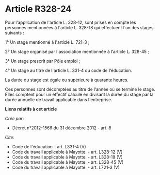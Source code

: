 # Article R328-24

Pour l'application de l'article L. 328-12, sont prises en compte les personnes mentionnées à l'article L. 328-18 qui
effectuent l'un des stages suivants : 

1° Un stage mentionné à l'article L. 721-3 ; 

2° Un stage organisé par l'association mentionnée à l'article L. 328-45 ; 

3° Un stage prescrit par Pôle emploi ; 

4° Un stage au titre de l'article L. 331-4 du code de l'éducation. 

La durée du stage est égale ou supérieure à quarante heures. 

Ces personnes sont décomptées au titre de l'année où se termine le stage. Elles comptent pour un effectif calculé en divisant
la durée du stage par la durée annuelle de travail applicable dans l'entreprise.

**Liens relatifs à cet article**

_Créé par_:

  - Décret n°2012-1566 du 31 décembre 2012 - art. 8

_Cite_:

  - Code de l'éducation - art. L331-4 (V)
  - Code du travail applicable à Mayotte. - art. L328-12 (V)
  - Code du travail applicable à Mayotte. - art. L328-18 (V)
  - Code du travail applicable à Mayotte. - art. L328-45 (V)
  - Code du travail applicable à Mayotte. - art. L721-3 (V)
